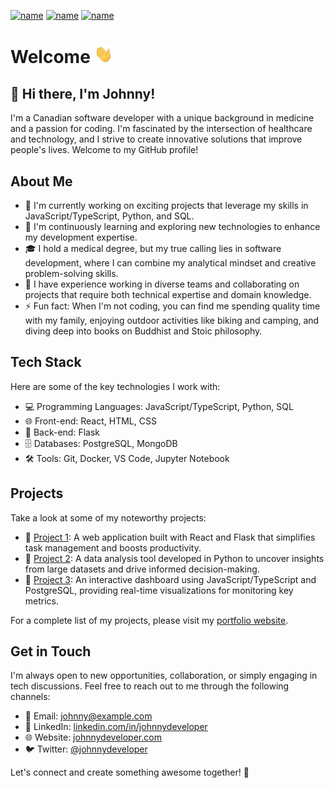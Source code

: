 [![name](https://img.shields.io/badge/-portfolio-green?style=for-the-badge&logo=data%3Aimage%2Fpng%3Bbase64%2CiVBORw0KGgoAAAANSUhEUgAAAEAAAABACAMAAACdt4HsAAAAnFBMVEUAAAA%2FPz8%2FPz8%2FPz8%2FPz8%2FPz9%2Ff39%2Ff39%2Ff39%2Ff39%2Ff39%2Ff39%2Ff39%2Ff39%2Ff39%2Ff39%2Ff3%2B%2Fv79%2Ff39%2Ff39%2Ff39%2Ff3%2B%2Fv79%2Ff3%2B%2Fv79%2Ff3%2B%2Fv7%2B%2Fv79%2Ff3%2B%2Fv79%2Ff3%2B%2Fv7%2B%2Fv7%2B%2Fv7%2F%2F%2F%2F%2F%2F%2F%2F%2B%2Fv7%2F%2F%2F%2F%2F%2F%2F%2F%2F%2F%2F%2F%2F%2F%2F%2F%2F%2F%2F%2F%2F%2F%2F%2F%2F%2F%2F%2F%2F%2F%2F%2F%2F%2F%2F%2F%2F%2F%2F%2F%2F%2F%2F%2F%2F%2F%2F%2F%2F%2F%2F%2F%2F%2F%2F%2F%2F%2F%2F%2F8JVqarAAAAM3RSTlMABAgMGCAgJysvNDxAR0hMUFRcX2BkZGdoa2tvc3N%2Fg4ebm5%2Bjq6%2Bzu7%2FDy8%2FT19vf9%2FvPDXMwAAABJElEQVR42u3UA7rEMABF4Zv2jW0rGaO6%2B9%2FbG5sd4%2F9YnSoJPpe%2FUN1Q8OMSQnKHFDhfnXvUcTbd5h62jnOFSTbDG5okwxcF0tiQfmxA83q9Ojbo410a7iQiey7JCMYUryCBIq9SxJBXGYJX%2BpTAL%2FAL9HmVPvI8bFirjtWGPCwLzeAhXYEp0eUhhgYEHR4QQyA1FkCMBzhBQCBhc78wFMcUwtzPTkCgAQRNdwEzCChQCWgl4%2FKAUdIgFEEOfAC88Ux1m2cR8FS3ZeJeAL4BCZKOCmCvRWC%2FgHJWI9GU5dSOv0XgL7WjLM2NoezmI75DIIpQdSyEqMtAG3NtlwH2cqmxXO8RK9Iv8Av8AgavMkKFV6lAtHiFtgBEsmNYrhidpMAH%2BAdf4FZmTP0vDQAAAABJRU5ErkJggg%3D%3D)](https://johnnylabedzki.com/)
[![name](https://img.shields.io/badge/-RESUME-important?style=for-the-badge&logo=data%3Aimage%2Fpng%3Bbase64%2CiVBORw0KGgoAAAANSUhEUgAAAEAAAABACAMAAACdt4HsAAAA3lBMVEUAAAA%2FPz8%2FPz8%2FPz8%2FPz8%2FPz9%2Ff38%2FPz8%2FPz8%2FPz9%2Ff39%2Ff39%2Ff3%2B%2Fv79%2Ff39%2Ff39%2Ff39%2Ff39%2Ff39%2Ff39%2Ff39%2Ff39%2Ff3%2B%2Fv79%2Ff3%2F%2F%2F%2F9%2Ff3%2B%2Fv79%2Ff3%2B%2Fv79%2Ff3%2B%2Fv7%2B%2Fv7%2B%2Fv7%2B%2Fv79%2Ff3%2B%2Fv7%2B%2Fv7%2B%2Fv79%2Ff3%2B%2Fv7%2B%2Fv79%2Ff3%2B%2Fv7%2B%2Fv7%2B%2Fv7%2B%2Fv7%2B%2Fv7%2B%2Fv7%2F%2F%2F%2F%2F%2F%2F%2F%2F%2F%2F%2F%2F%2F%2F%2F%2F%2F%2F%2F%2F%2F%2F%2F%2F%2F%2F%2F%2F%2F%2F%2F%2F%2F%2F%2F%2F%2F%2F%2F%2F%2F%2F%2F%2F%2F%2F%2F%2F%2F%2F%2F%2F%2F%2F%2F%2F%2F%2F%2F%2F%2F%2F%2F%2F%2F%2F%2F%2F%2F%2F%2F%2F%2F%2F%2F%2F%2F%2F%2F%2F%2F%2F%2F%2F%2F%2F%2F%2F%2F%2F%2F%2F%2F%2F%2F%2F%2F%2F%2F%2BzD9QhAAAASXRSTlMABAgMEBQUGBsnKCwvMDM0Nzg%2FQEhMUFNUVFdbXFxfX2BjZ2hrb3N3d3t%2Ff4OHi4%2BTl5%2Bjp6uvs7e7v8PHy8%2FT19%2Fj5%2Bvv8%2Ff7cbFP%2FgAAAXpJREFUeNrt1APC7EgAReET%2FbZt20jSVu7%2BFzTz0Ei76lnfAk50U1DnXRZkLHfkQLvxgqyEHm3cvCy90OZY1hZIi2XtnrSqrIWk6dcLVMKwok%2FyWX2WzZsH8ssOOCsFSe8O1%2FroBt5MA1F9JX4sXUBQk5SMwqlhoBhQtyTFwJOkZyA0DOwB5%2BXSCZxImoRFSUswIbNA1YUDfRC9JJLugLwKwI1hIAIKqe%2FhwonOwC0bBh7AV8oOBNVR2JBh4AlcpcTAOhCaBjKdP9ckABPmSwxgMZFq54clqf4a4cY8cAnMPz7MwlrzNeKWzQO1Keo2m6%2BRDZkHVKoX5kqt1xjaBJTczrjuzF2iun32f78D5V%2FgKwK1KBwoTgYHkkmG2B4cKDDMyOCAdhnMuZb%2B7eDflDNDAsk0Q%2Bx97ymvMphz9Vfs4N%2BU47BdSe2sp%2BxGamc95Qu1s53yWN4uoHKh3W%2FzGauy9k7au6zdkLYlW8kEX3cLV7TzXmXl2uGz%2FwGfny3pcYcgmQAAAABJRU5ErkJggg%3D%3D)](https://resume.creddle.io/resume/cjk16b3q2q0)
[![name](https://img.shields.io/badge/LinkedIn-0077B5?style=for-the-badge&logo=linkedin&logoColor=white)](https://www.linkedin.com/in/johnny-labedzki-5bb4b220a/)

# Welcome <img src='./assets/wave.gif' width='30px'>

## 👋 Hi there, I'm Johnny!

I'm a Canadian software developer with a unique background in medicine and a passion for coding. I'm fascinated by the intersection of healthcare and technology, and I strive to create innovative solutions that improve people's lives. Welcome to my GitHub profile!

## About Me

- 🔭 I'm currently working on exciting projects that leverage my skills in JavaScript/TypeScript, Python, and SQL.
- 🌱 I'm continuously learning and exploring new technologies to enhance my development expertise.
- 🎓 I hold a medical degree, but my true calling lies in software development, where I can combine my analytical mindset and creative problem-solving skills.
- 💼 I have experience working in diverse teams and collaborating on projects that require both technical expertise and domain knowledge.
- ⚡ Fun fact: When I'm not coding, you can find me spending quality time with my family, enjoying outdoor activities like biking and camping, and diving deep into books on Buddhist and Stoic philosophy.

## Tech Stack

Here are some of the key technologies I work with:

- 💻 Programming Languages: JavaScript/TypeScript, Python, SQL
- 🌐 Front-end: React, HTML, CSS
- 🚀 Back-end: Flask
- 🗄️ Databases: PostgreSQL, MongoDB
- 🛠️ Tools: Git, Docker, VS Code, Jupyter Notebook

## Projects

Take a look at some of my noteworthy projects:

- 📁 [Project 1](link): A web application built with React and Flask that simplifies task management and boosts productivity.
- 📁 [Project 2](link): A data analysis tool developed in Python to uncover insights from large datasets and drive informed decision-making.
- 📁 [Project 3](link): An interactive dashboard using JavaScript/TypeScript and PostgreSQL, providing real-time visualizations for monitoring key metrics.

For a complete list of my projects, please visit my [portfolio website](link).

## Get in Touch

I'm always open to new opportunities, collaboration, or simply engaging in tech discussions. Feel free to reach out to me through the following channels:

- 📧 Email: [johnny@example.com](mailto:johnny@example.com)
- 💼 LinkedIn: [linkedin.com/in/johnnydeveloper](https://www.linkedin.com/in/johnnydeveloper)
- 🌐 Website: [johnnydeveloper.com](https://www.johnnydeveloper.com)
- 🐦 Twitter: [@johnnydeveloper](https://twitter.com/johnnydeveloper)

Let's connect and create something awesome together! 🚀
